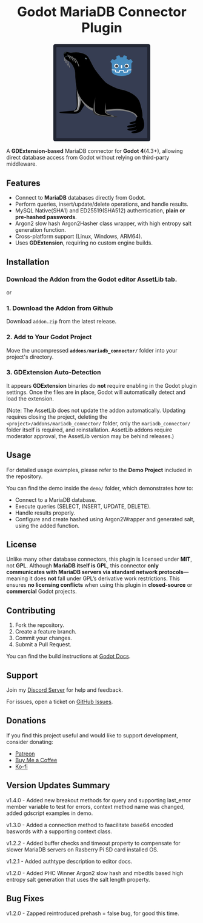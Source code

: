 <h1 align="center" style="font-size: 2.5em;">Godot MariaDB Connector Plugin</h1>

<p align="center">
  <img src="demo/addons/godot-mariadb-connector/godot-mariadb-connector.png" alt="MariaDB Connector" />
</p>

A **GDExtension-based** MariaDB connector for **Godot 4**(4.3+), allowing direct database access from Godot without relying on third-party middleware.

## Features
- Connect to **MariaDB** databases directly from Godot.
- Perform queries, insert/update/delete operations, and handle results.
- MySQL Native(SHA1) and ED25519(SHA512) authentication, **plain or pre-hashed passwords**.
- Argon2 slow hash Argon2Hasher class wrapper, with high entropy salt generation function.
- Cross-platform support (Linux, Windows, ARM64).
- Uses **GDExtension**, requiring no custom engine builds.

## Installation
### Download the Addon from the Godot editor AssetLib tab.
or
### 1. Download the Addon from Github
Download  `addon.zip` from the latest release.

### 2. Add to Your Godot Project
Move the uncompressed **`addons/mariadb_connector/`** folder into your project's directory.

### 3. GDExtension Auto-Detection
It appears **GDExtension** binaries do **not** require enabling in the Godot plugin settings. Once the files are in place, Godot will automatically detect and load the extension.

(Note: The AssetLib does not update the addon automatically. Updating requires closing the project, deleting the `<project>/addons/mariadb_connector/` folder, only the `mariadb_connector/` folder itself is required, and reinstallation.
AssetLib addons require moderator approval, the AssetLib version may be behind releases.)

## Usage
For detailed usage examples, please refer to the **Demo Project** included in the repository.

You can find the demo inside the `demo/` folder, which demonstrates how to:

- Connect to a MariaDB database.
- Execute queries (SELECT, INSERT, UPDATE, DELETE).
- Handle results properly.
- Configure and create hashed using Argon2Wrapper and generated salt, using the added function.

## License

Unlike many other database connectors, this plugin is licensed under **MIT**, not **GPL**. Although **MariaDB itself is GPL**, this connector **only communicates with MariaDB servers via standard network protocols**—meaning it does **not** fall under GPL’s derivative work restrictions. This ensures **no licensing conflicts** when using this plugin in **closed-source** or **commercial** Godot projects.

## Contributing

1. Fork the repository.
2. Create a feature branch.
3. Commit your changes.
4. Submit a Pull Request.

You can find the build instructions at [Godot Docs](https://docs.godotengine.org/en/stable/tutorials/scripting/gdextension/gdextension_cpp_example.html).

## Support
Join my [Discord Server](https://discord.gg/jJe2eFfjGd) for help and feedback.

For issues, open a ticket on [GitHub Issues](https://github.com/sigrudds1/Godot-MariaDB-Connector-Plugin/issues).

## Donations
If you find this project useful and would like to support development, consider donating:
- [Patreon](https://www.patreon.com/c/sigrudthetinkerer/membership)
- [Buy Me a Coffee](https://buymeacoffee.com/VikingTinkerer)
- [Ko-fi](https://ko-fi.com/vikingtinkerer)

## Version Updates Summary
v1.4.0 - Added new breakout methods for query and supporting last_error member variable to test for errors, context method name was changed, added gdscript examples in demo.

v1.3.0 - Added a connection method to faacilitate base64 encoded baswords with a supporting context class.

v1.2.2 - Added buffer checks and timeout property to compensate for slower MariaDB servers on Rasberry Pi SD card installed OS.

v1.2.1 - Added authtype description to editor docs.

v1.2.0 - Added PHC Winner Argon2 slow hash and mbedtls based high entropy salt generation that uses the salt length property.

## Bug Fixes
v1.2.0 - Zapped reintroduced prehash = false bug, for good this time.
